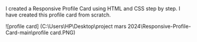 I created a Responsive Profile Card using HTML and CSS step by step. I have created this profile card from scratch.


![profile card] (C:\Users\HP\Desktop\project mars 2024\Responsive-Profile-Card-main\profile card.PNG)